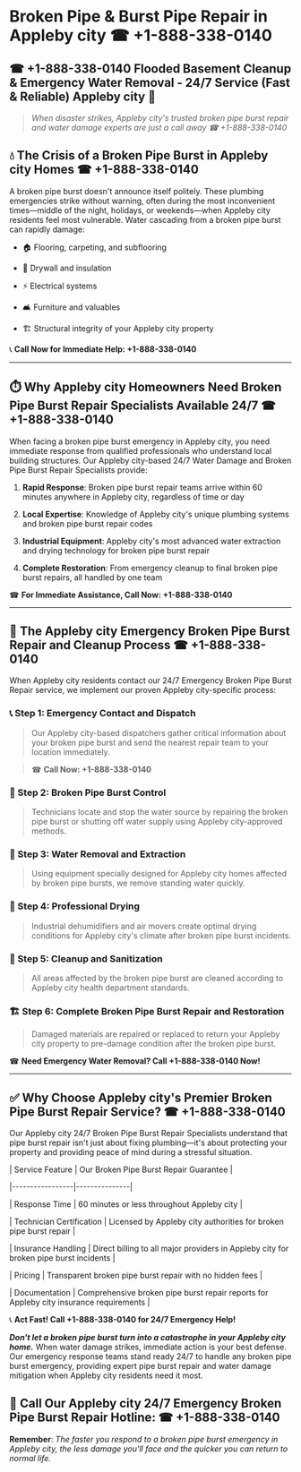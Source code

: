 # Broken Pipe & Burst Pipe Repair in Appleby city ☎ +1-888-338-0140  
## ☎ +1-888-338-0140 Flooded Basement Cleanup & Emergency Water Removal - 24/7 Service (Fast & Reliable) Appleby city 🚨  

> *When disaster strikes, Appleby city's trusted broken pipe burst repair and water damage experts are just a call away ☎ +1-888-338-0140*  

## 💧 The Crisis of a Broken Pipe Burst in Appleby city Homes ☎ +1-888-338-0140  

A broken pipe burst doesn't announce itself politely. These plumbing emergencies strike without warning, often during the most inconvenient times—middle of the night, holidays, or weekends—when Appleby city residents feel most vulnerable. Water cascading from a broken pipe burst can rapidly damage:  

* 🏠 Flooring, carpeting, and subflooring  
* 🧱 Drywall and insulation  
* ⚡ Electrical systems  
* 🛋️ Furniture and valuables  
* 🏗️ Structural integrity of your Appleby city property  

📞 **Call Now for Immediate Help: +1-888-338-0140**  

---  

## ⏱️ Why Appleby city Homeowners Need Broken Pipe Burst Repair Specialists Available 24/7 ☎ +1-888-338-0140  

When facing a broken pipe burst emergency in Appleby city, you need immediate response from qualified professionals who understand local building structures. Our Appleby city-based 24/7 Water Damage and Broken Pipe Burst Repair Specialists provide:  

1. **Rapid Response**: Broken pipe burst repair teams arrive within 60 minutes anywhere in Appleby city, regardless of time or day  
2. **Local Expertise**: Knowledge of Appleby city's unique plumbing systems and broken pipe burst repair codes  
3. **Industrial Equipment**: Appleby city's most advanced water extraction and drying technology for broken pipe burst repair  
4. **Complete Restoration**: From emergency cleanup to final broken pipe burst repairs, all handled by one team  

☎ **For Immediate Assistance, Call Now: +1-888-338-0140**  

---  

## 🔧 The Appleby city Emergency Broken Pipe Burst Repair and Cleanup Process ☎ +1-888-338-0140  

When Appleby city residents contact our 24/7 Emergency Broken Pipe Burst Repair service, we implement our proven Appleby city-specific process:  

### 📞 Step 1: Emergency Contact and Dispatch  
> Our Appleby city-based dispatchers gather critical information about your broken pipe burst and send the nearest repair team to your location immediately.  
> ☎ **Call Now: +1-888-338-0140**  

### 🚿 Step 2: Broken Pipe Burst Control  
> Technicians locate and stop the water source by repairing the broken pipe burst or shutting off water supply using Appleby city-approved methods.  

### 🌊 Step 3: Water Removal and Extraction  
> Using equipment specially designed for Appleby city homes affected by broken pipe bursts, we remove standing water quickly.  

### 💨 Step 4: Professional Drying  
> Industrial dehumidifiers and air movers create optimal drying conditions for Appleby city's climate after broken pipe burst incidents.  

### 🧼 Step 5: Cleanup and Sanitization  
> All areas affected by the broken pipe burst are cleaned according to Appleby city health department standards.  

### 🏗️ Step 6: Complete Broken Pipe Burst Repair and Restoration  
> Damaged materials are repaired or replaced to return your Appleby city property to pre-damage condition after the broken pipe burst.  

☎ **Need Emergency Water Removal? Call +1-888-338-0140 Now!**  

---  

## ✅ Why Choose Appleby city's Premier Broken Pipe Burst Repair Service? ☎ +1-888-338-0140  

Our Appleby city 24/7 Broken Pipe Burst Repair Specialists understand that pipe burst repair isn't just about fixing plumbing—it's about protecting your property and providing peace of mind during a stressful situation.  

| Service Feature | Our Broken Pipe Burst Repair Guarantee |  
|-----------------|---------------|  
| Response Time | 60 minutes or less throughout Appleby city |  
| Technician Certification | Licensed by Appleby city authorities for broken pipe burst repair |  
| Insurance Handling | Direct billing to all major providers in Appleby city for broken pipe burst incidents |  
| Pricing | Transparent broken pipe burst repair with no hidden fees |  
| Documentation | Comprehensive broken pipe burst repair reports for Appleby city insurance requirements |  

📞 **Act Fast! Call +1-888-338-0140 for 24/7 Emergency Help!**  

***Don't let a broken pipe burst turn into a catastrophe in your Appleby city home.*** When water damage strikes, immediate action is your best defense. Our emergency response teams stand ready 24/7 to handle any broken pipe burst emergency, providing expert pipe burst repair and water damage mitigation when Appleby city residents need it most.  

## 📱 Call Our Appleby city 24/7 Emergency Broken Pipe Burst Repair Hotline: ☎ +1-888-338-0140  

**Remember**: *The faster you respond to a broken pipe burst emergency in Appleby city, the less damage you'll face and the quicker you can return to normal life.*